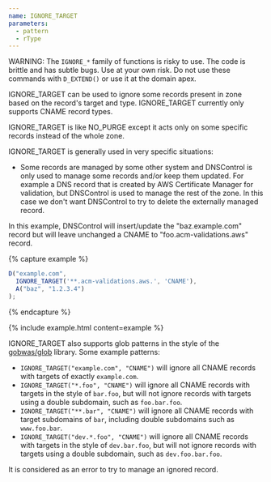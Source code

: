```yaml
---
name: IGNORE_TARGET
parameters:
  - pattern
  - rType
---
```


WARNING: The `IGNORE_*` family  of functions is risky to use. The code
is brittle and has subtle bugs. Use at your own risk. Do not use these
commands with `D_EXTEND()` or use it at the domain apex.

IGNORE_TARGET can be used to ignore some records present in zone based on the record's target and type. IGNORE_TARGET currently only supports CNAME record types.

IGNORE_TARGET is like NO_PURGE except it acts only on some specific records instead of the whole zone.

IGNORE_TARGET is generally used in very specific situations:

* Some records are managed by some other system and DNSControl is only used to manage some records and/or keep them updated. For example a DNS record that is created by AWS Certificate Manager for validation, but DNSControl is used to manage the rest of the zone. In this case we don't want DNSControl to try to delete the externally managed record.

In this example, DNSControl will insert/update the "baz.example.com" record but will leave unchanged a CNAME to "foo.acm-validations.aws" record.

{% capture example %}
```js
D("example.com",
  IGNORE_TARGET('**.acm-validations.aws.', 'CNAME'),
  A("baz", "1.2.3.4")
);
```
{% endcapture %}

{% include example.html content=example %}

IGNORE_TARGET also supports glob patterns in the style of the [gobwas/glob](https://github.com/gobwas/glob#example) library. Some example patterns:

* `IGNORE_TARGET("example.com", "CNAME")` will ignore all CNAME records with targets of exactly `example.com`.
* `IGNORE_TARGET("*.foo", "CNAME")` will ignore all CNAME records with targets in the style of `bar.foo`, but will not ignore records with targets using a double subdomain, such as `foo.bar.foo`.
* `IGNORE_TARGET("**.bar", "CNAME")` will ignore all CNAME records with target subdomains of `bar`, including double subdomains such as `www.foo.bar`.
* `IGNORE_TARGET("dev.*.foo", "CNAME")` will ignore all CNAME records with targets in the style of `dev.bar.foo`, but will not ignore records with targets using a double subdomain, such as `dev.foo.bar.foo`.

It is considered as an error to try to manage an ignored record.
